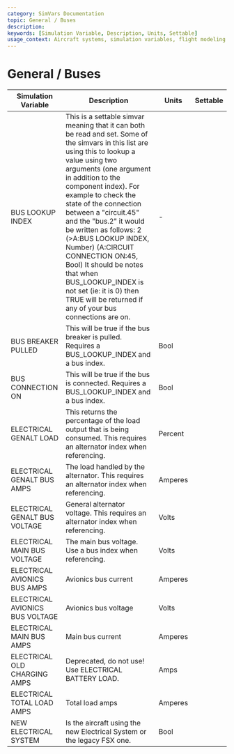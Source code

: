 ```yaml
---
category: SimVars Documentation
topic: General / Buses
description: 
keywords: [Simulation Variable, Description, Units, Settable]
usage_context: Aircraft systems, simulation variables, flight modeling
---
```


# General / Buses

| Simulation Variable | Description | Units | Settable |
| --- | --- | --- | --- |
| BUS LOOKUP INDEX | This is a settable simvar meaning that it can both be read and set. Some of the simvars in this list are using this to lookup a value using two arguments (one argument in addition to the component index). For example to check the state of the connection between a "circuit.45" and the "bus.2" it would be written as follows: 2 (>A:BUS LOOKUP INDEX, Number) (A:CIRCUIT CONNECTION ON:45, Bool) It should be notes that when BUS_LOOKUP_INDEX is not set (ie: it is 0) then TRUE will be returned if any of your bus connections are on. | - |  |
| BUS BREAKER PULLED | This will be true if the bus breaker is pulled. Requires a BUS_LOOKUP_INDEX and a bus index. | Bool |  |
| BUS CONNECTION ON | This will be true if the bus is connected. Requires a BUS_LOOKUP_INDEX and a bus index. | Bool |  |
| ELECTRICAL GENALT LOAD | This returns the percentage of the load output that is being consumed. This requires an alternator index when referencing. | Percent |  |
| ELECTRICAL GENALT BUS AMPS | The load handled by the alternator. This requires an alternator index when referencing. | Amperes |  |
| ELECTRICAL GENALT BUS VOLTAGE | General alternator voltage. This requires an alternator index when referencing. | Volts |  |
| ELECTRICAL MAIN BUS VOLTAGE | The main bus voltage. Use a bus index when referencing. | Volts |  |
| ELECTRICAL AVIONICS BUS AMPS | Avionics bus current | Amperes |  |
| ELECTRICAL AVIONICS BUS VOLTAGE | Avionics bus voltage | Volts |  |
| ELECTRICAL MAIN BUS AMPS | Main bus current | Amperes |  |
| ELECTRICAL OLD CHARGING AMPS | Deprecated, do not use! Use ELECTRICAL BATTERY LOAD. | Amps |  |
| ELECTRICAL TOTAL LOAD AMPS | Total load amps | Amperes |  |
| NEW ELECTRICAL SYSTEM | Is the aircraft using the new Electrical System or the legacy FSX one. | Bool |  |